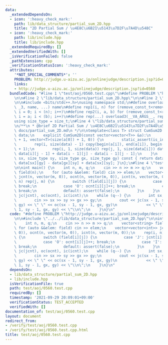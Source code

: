 ```yaml
---
data:
  _extendedDependsOn:
  - icon: ':heavy_check_mark:'
    path: lib/data_structure/partial_sum_2D.hpp
    title: "2D Partial Sum / \u4E8C\u6B21\u5143\u7D2F\u7A4D\u548C"
  - icon: ':heavy_check_mark:'
    path: lib/include.hpp
    title: lib/include.hpp
  _extendedRequiredBy: []
  _extendedVerifiedWith: []
  _isVerificationFailed: false
  _pathExtension: cpp
  _verificationStatusIcon: ':heavy_check_mark:'
  attributes:
    '*NOT_SPECIAL_COMMENTS*': ''
    PROBLEM: http://judge.u-aizu.ac.jp/onlinejudge/description.jsp?id=0560
    links:
    - http://judge.u-aizu.ac.jp/onlinejudge/description.jsp?id=0560
  bundledCode: "#line 1 \"test/aoj/0560.test.cpp\"\n#define PROBLEM \"http://judge.u-aizu.ac.jp/onlinejudge/description.jsp?id=0560\"\
    \n\n#line 2 \"lib/data_structure/partial_sum_2D.hpp\"\n\n#line 2 \"lib/include.hpp\"\
    \n\n#include <bits/stdc++.h>\nusing namespace std;\n#define overload3(_NULL, _2,\
    \ _3, name, ...) name\n#define rep1(i, n) for (remove_const_t<remove_reference_t<decltype(n)>>\
    \ i = 0; i < (n); i++)\n#define rep2(i, a, b) for (remove_const_t<remove_reference_t<decltype(b)>>\
    \ i = a; i < (b); i++)\n#define rep(...) overload3(__VA_ARGS__, rep2, rep1)(__VA_ARGS__)\n\
    using size_type = size_t;\n#line 4 \"lib/data_structure/partial_sum_2D.hpp\"\n\
    \n/**\n * @brief 2D Partial Sum / \u4E8C\u6B21\u5143\u7D2F\u7A4D\u548C\n * @docs\
    \ docs/partial_sum_2D.md\n */\n\ntemplate<class T> struct CumSum2D {\n    vector<vector<T>>\
    \ data;\n    explicit CumSum2D(const vector<vector<T>> &a):\n        data(size(a)\
    \ + 1, vector<T>(size(a[0]) + 1, 0)) {\n        static_assert(is_integral_v<T>);\n\
    \        rep(i, size(data) - 1) copy(begin(a[i]), end(a[i]), begin(data[i + 1])\
    \ + 1);\n        rep(i, 1, size(data)) rep(j, 1, size(data[i])) data[i][j] +=\
    \ data[i][j - 1] + data[i - 1][j] - data[i - 1][j - 1];\n    }\n    T operator()(size_type\
    \ sx, size_type sy, size_type gx, size_type gy) const { return data[gx][gy] -\
    \ data[sx][gy] - data[gx][sy] + data[sx][sy]; }\n};\n#line 4 \"test/aoj/0560.test.cpp\"\
    \n\nint main() {\n    int n, m, q;\n    cin >> n >> m >> q;\n    vector<string>\
    \ field(n);\n    for (auto &&elem: field) cin >> elem;\n    vector<vector<int>>\
    \ jcnt(n, vector(m, 0)), ocnt(n, vector(m, 0)), icnt(n, vector(m, 0));\n    rep(i,\
    \ n) rep(j, m) {\n        switch (field[i][j]) {\n            case 'J': jcnt[i][j]++;\
    \ break;\n            case 'O': ocnt[i][j]++; break;\n            case 'I': icnt[i][j]++;\
    \ break;\n            default: assert(false);\n        }\n    }\n    CumSum2D<int>\
    \ jc(jcnt), oc(ocnt), ic(icnt);\n    while (q--) {\n        int sx, sy, gx, gy;\n\
    \        cin >> sx >> sy >> gx >> gy;\n        cout << jc(sx - 1, sy - 1, gx,\
    \ gy) << \" \" << oc(sx - 1, sy - 1, gx, gy)\n             << \" \" << ic(sx -\
    \ 1, sy - 1, gx, gy) << \"\\n\";\n    }\n}\n"
  code: "#define PROBLEM \"http://judge.u-aizu.ac.jp/onlinejudge/description.jsp?id=0560\"\
    \n\n#include \"../../lib/data_structure/partial_sum_2D.hpp\"\n\nint main() {\n\
    \    int n, m, q;\n    cin >> n >> m >> q;\n    vector<string> field(n);\n   \
    \ for (auto &&elem: field) cin >> elem;\n    vector<vector<int>> jcnt(n, vector(m,\
    \ 0)), ocnt(n, vector(m, 0)), icnt(n, vector(m, 0));\n    rep(i, n) rep(j, m)\
    \ {\n        switch (field[i][j]) {\n            case 'J': jcnt[i][j]++; break;\n\
    \            case 'O': ocnt[i][j]++; break;\n            case 'I': icnt[i][j]++;\
    \ break;\n            default: assert(false);\n        }\n    }\n    CumSum2D<int>\
    \ jc(jcnt), oc(ocnt), ic(icnt);\n    while (q--) {\n        int sx, sy, gx, gy;\n\
    \        cin >> sx >> sy >> gx >> gy;\n        cout << jc(sx - 1, sy - 1, gx,\
    \ gy) << \" \" << oc(sx - 1, sy - 1, gx, gy)\n             << \" \" << ic(sx -\
    \ 1, sy - 1, gx, gy) << \"\\n\";\n    }\n}\n"
  dependsOn:
  - lib/data_structure/partial_sum_2D.hpp
  - lib/include.hpp
  isVerificationFile: true
  path: test/aoj/0560.test.cpp
  requiredBy: []
  timestamp: '2021-09-29 20:09:01+09:00'
  verificationStatus: TEST_ACCEPTED
  verifiedWith: []
documentation_of: test/aoj/0560.test.cpp
layout: document
redirect_from:
- /verify/test/aoj/0560.test.cpp
- /verify/test/aoj/0560.test.cpp.html
title: test/aoj/0560.test.cpp
---
```


